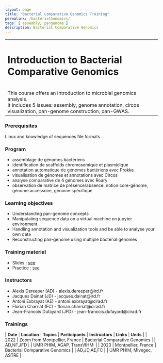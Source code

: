 ```yaml
---
layout: page
title: "Bacterial Comparative Genomics Training"
permalink: /bacterialGenomics/
tags: [ assembly, pangenome ]
description: Bacterial Comparative Genomics
---
```

<table class="table-contact">
<tr>

<td>
<h1> Introduction to Bacterial Comparative Genomics</h1><br />
This course offers an introduction to microbial genomics analysis. 
<br/>
It includes 5 issues: assembly, genome annotation, circos visualization, pan-genome construction, pan-GWAS.
</td>
</tr>
</table>

### Prerequisites
Linux and knowledge of sequences file formats 
<div id="colonne1">
<h3>Program</h3>
<ul>
    <li>assemblage de génomes bactériens</li>

<li>Identification de scaffolds chromosomique et plasmidique</li>

<li>annotation automatique de génomes bactériens avec Prokka</li>

<li>visualisation de génomes et annotations avec Circos</li>

<li>analyse comparative de 4 génomes avec Roary</li>

<li>observation de matrice de présence/absence: notion core-génome, génome accessoire, génome spécifique</li>

</ul>
</div>


<div id="colonne2">
<h3>Learning objectives</h3>
<ul>
<li>Understanding pan-genome concepts</li>
<li>Manipulating sequence data on a virtual machine on jupyter environment</li>
<li>Handling annotation and visualization tools and be able to analyse your own data</li> 
<li>Reconstructing pan-genome using multiple bacterial genomes</li>
</ul>
</div>


<div id="colonne3">
<h3>Training material</h3>
<ul>
<li>Slides : <a target="_blank" href="{{ site.url }}/files/Bacterial_Genomics_2023.pdf">see</a></li>
<li>Practice : <a target="_blank" href="https://southgreenplatform.github.io/training_bacterial_comparative_genomics/">see</a> </li>
</ul>
</div>

<div id="nextInline" class="clearfix">
<h3>Instructors</h3>
<ul>
    <li>Alexis Dereeper (AD) - alexis.dereeper@ird.fr</li>
    <li>Jacques Dainat (JD) - jacques.dainat@ird.fr </li>
    <li>Antoni Exbrayat (AE) - antoni.exbrayat@cirad.fr </li>
    <li>Florian Charriat (FC) - florian.charriat@cirad.fr </li>
    <li>Jean-Francois Dufayard (JFD) - jean-francois.dufayard@cirad.fr </li>
</ul>
</div>

### Trainings
 
| **Date** | **Location** | **Topics** | **Participants** | **Instructors** | **Links** | **Units** |
| 2022 | Zoom from Montpellier, France |  Bacterial Comparative Genomics |  | AD,NF,JFD | | UMR PHIM, AGAP, TransVIHMi  |
| 2023 | Montpellier, France |  Bacterial Comparative Genomics |  | AD,JD,AE,FC | | UMR PHIM, Mivegec, ASTRE  |
